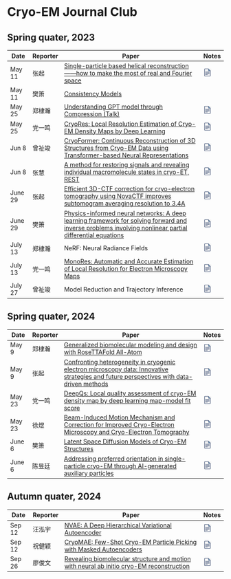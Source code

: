 # Cryo-EM Journal Club

## Spring quater, 2023

| Date | Reporter | Paper | Notes |
| ----- | ----- | ----- | ----- |
| May 11 | 张起 | <a href="http://www.aimspress.com/article/10.3934/biophy.2015.2.219">Single-particle based helical reconstruction——how to make the most of real and Fourier space</a> | <a href="ppt/20230511-张起.pdf"><img src="pic/file.jpg" height="18px" width="auto" /></a> |
| May 11 | 樊箫 | <a href="https://arxiv.org/abs/2303.01469">Consistency Models</a> | |
| May 25 | 郑棣瀚 | <a href="https://www.youtube.com/watch?v=dO4TPJkeaaU">Understanding GPT model through Compression (Talk)</a> | <a href="ppt/20230525-郑棣瀚.pptx"><img src="pic/file.jpg" height="18px" width="auto" /></a> |
| May 25 | 党一鸣 | <a href="https://www.sciencedirect.com/science/article/pii/S0022283623001158">CryoRes: Local Resolution Estimation of Cryo-EM Density Maps by Deep Learning</a> | <a href="ppt/20230525-党一鸣.pdf"><img src="pic/file.jpg" height="18px" width="auto" /></a> |
| Jun 8 | 曾祉竣 | <a href="https://arxiv.org/abs/2303.16254">CryoFormer: Continuous Reconstruction of 3D Structures from Cryo-EM Data using Transformer-based Neural Representations</a> | <a href="ppt/20230608-曾祉竣.pdf"><img src="pic/file.jpg" height="18px" width="auto" /></a> |
| Jun 8 | 张慧 | <a href="https://www.nature.com/articles/s41467-023-38539-w">A method for restoring signals and revealing individual macromolecule states in cryo-ET, REST</a> | <a href="ppt/20230608-张慧.pdf"><img src="pic/file.jpg" height="18px" width="auto" /></a> |
| June 29 | 张起 | <a href="https://www.sciencedirect.com/science/article/pii/S1047847717301272">Efficient 3D-CTF correction for cryo-electron tomography using NovaCTF improves subtomogram averaging resolution to 3.4A</a> | <a href="ppt/20230629-张起.pdf"><img src="pic/file.jpg" height="18px" width="auto" /></a> |
| June 29 | 樊箫 | <a href="https://www.sciencedirect.com/science/article/pii/S0021999118307125">Physics-informed neural networks: A deep learning framework for solving forward and inverse problems involving nonlinear partial differential equations</a> | <a href="ppt/20230629-樊箫.pdf"><img src="pic/file.jpg" height="18px" width="auto" /></a> |
| July 13 | 郑棣瀚 | NeRF: Neural Radiance Fields | <a href="ppt/20230713-郑棣瀚.pptx"><img src="pic/file.jpg" height="18px" width="auto" /></a> |
| July 13 | 党一鸣 | <a href="https://www.sciencedirect.com/science/article/pii/S0969212617304434">MonoRes: Automatic and Accurate Estimation of Local Resolution for Electron Microscopy Maps</a> | <a href="ppt/20230713-党一鸣.pdf"><img src="pic/file.jpg" height="18px" width="auto" /></a> |
| July 27 | 曾祉竣 | Model Reduction and Trajectory Inference | <a href="ppt/20230727-曾祉竣.pdf"><img src="pic/file.jpg" height="18px" width="auto" /></a> |

## Spring quater, 2024

| Date | Reporter | Paper | Notes |
| ----- | ----- | ----- | ----- |
| May 9 | 郑棣瀚 | <a href="https://www.science.org/doi/10.1126/science.adl2528">Generalized biomolecular modeling and design with RoseTTAFold All-Atom</a> | <a href="ppt/20240509-郑棣瀚.pptx"><img src="pic/file.jpg" height="18px" width="auto" /></a> |
| May 9 | 张起 | <a href="https://www.sciencedirect.com/science/article/pii/S0959440X24000423">Confronting heterogeneity in cryogenic electron microscopy data: Innovative strategies and future perspectives with data-driven methods</a> | <a href="ppt/20240509-张起.md"><img src="pic/file.jpg" height="18px" width="auto" /></a> |
| May 23 | 党一鸣 | <a href="https://www.sciencedirect.com/science/article/pii/S1047847723001223">DeepQs: Local quality assessment of cryo-EM density map by deep learning map-model fit score</a> | <a href="ppt/20240523-党一鸣.pdf"><img src="pic/file.jpg" height="18px" width="auto" /></a> |
| May 23 | 徐煜 | <a href="https://link.springer.com/chapter/10.1007/978-3-031-51171-4_10">Beam-Induced Motion Mechanism and Correction for Improved Cryo-Electron Microscopy and Cryo-Electron Tomography</a> | <a href="ppt/20240523-徐煜.pdf"><img src="pic/file.jpg" height="18px" width="auto" /></a> |
| June 6 | 樊箫 | <a href="https://arxiv.org/abs/2211.14169">Latent Space Diffusion Models of Cryo-EM Structures</a> | <a href="ppt/20240606-樊箫.pdf"><img src="pic/file.jpg" height="18px" width="auto" /></a> |
| June 6 | 陈昱廷 | <a href="https://www.biorxiv.org/content/10.1101/2023.09.26.559492v1">Addressing preferred orientation in single-particle cryo-EM through AI-generated auxiliary particles</a> | <a href="ppt/20240606-陈昱廷.pptx"><img src="pic/file.jpg" height="18px" width="auto" /></a> |

## Autumn quater, 2024

| Date | Reporter | Paper | Notes |
| ----- | ----- | ----- | ----- |
| Sep 12 | 汪泓宇 | <a href="https://arxiv.org/abs/2007.03898">NVAE: A Deep Hierarchical Variational Autoencoder</a> | <a href="ppt/20240912-汪泓宇.pdf"><img src="pic/file.jpg" height="18px" width="auto" /></a> |
| Sep 12 | 祝健颖 | <a href="https://arxiv.org/abs/2404.10178">CryoMAE: Few-Shot Cryo-EM Particle Picking with Masked Autoencoders</a> | <a href="ppt/20240912-祝健颖.pptx"><img src="pic/file.jpg" height="18px" width="auto" /></a> |
| Sep 26 | 廖俊文 | <a href="https://www.biorxiv.org/lookup/doi/10.1101/2024.05.30.596729">Revealing biomolecular structure and motion with neural ab initio cryo-EM reconstruction</a> | <a href="ppt/20240926-廖俊文.pdf"><img src="pic/file.jpg" height="18px" width="auto" /></a> |
